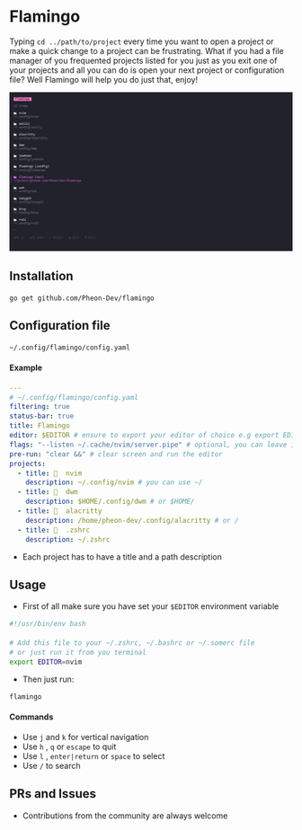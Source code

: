 # Flamingo
Typing `cd ../path/to/project` every time you want to open a project or
make a quick change to a project can be frustrating.
What if you had a file manager of you frequented projects listed for you
just as you exit one of your projects and all you can do is open your next 
project or configuration file?
Well Flamingo will help you do just that, enjoy!

![Flamingo](/flamingo.png)

## Installation
```
go get github.com/Pheon-Dev/flamingo
```

## Configuration file

```bash
~/.config/flamingo/config.yaml
```
#### Example

```yaml
---
# ~/.config/flamingo/config.yaml
filtering: true
status-bar: true
title: Flamingo
editor: $EDITOR # ensure to export your editor of choice e.g export EDITOR="nvim"
flags: "--listen ~/.cache/nvim/server.pipe" # optional, you can leave it empty
pre-run: "clear &&" # clear screen and run the editor
projects:
  - title:   nvim
    description: ~/.config/nvim # you can use ~/
  - title:   dwm
    description: $HOME/.config/dwm # or $HOME/
  - title:   alacritty
    description: /home/pheon-dev/.config/alacritty # or /
  - title:   .zshrc
    description: ~/.zshrc
```
- Each project has to have a title and a path description

## Usage
- First of all make sure you have set your `$EDITOR` environment variable
```bash
#!/usr/bin/env bash

# Add this file to your ~/.zshrc, ~/.bashrc or ~/.somerc file
# or just run it from you terminal
export EDITOR=nvim

```

- Then just run:
```bash
flamingo
```

#### Commands
- Use `j` and `k` for vertical navigation
- Use `h` , `q` or `escape` to quit
- Use `l` , `enter|return` or `space` to select
- Use `/` to search

## PRs and Issues
- Contributions from the community are always welcome
